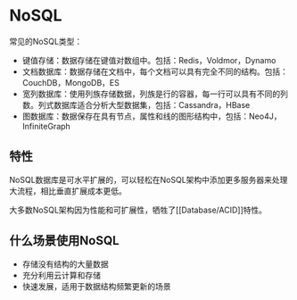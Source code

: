 # NoSQL

常见的NoSQL类型：

- 键值存储：数据存储在键值对数组中。包括：Redis，Voldmor，Dynamo
- 文档数据库：数据存储在文档中，每个文档可以具有完全不同的结构。包括：CouchDB，MongoDB，ES
- 宽列数据库：使用列族存储数据，列族是行的容器，每一行可以具有不同的列数。列式数据库适合分析大型数据集，包括：Cassandra，HBase
- 图数据库：数据保存在具有节点，属性和线的图形结构中，包括：Neo4J，InfiniteGraph

## 特性

NoSQL数据库是可水平扩展的，可以轻松在NoSQL架构中添加更多服务器来处理大流程，相比垂直扩展成本更低。

大多数NoSQL架构因为性能和可扩展性，牺牲了[[Database/ACID]]特性。

## 什么场景使用NoSQL

- 存储没有结构的大量数据
- 充分利用云计算和存储
- 快速发展，适用于数据结构频繁更新的场景

